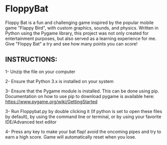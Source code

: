 # FloppyBat
Floppy Bat is a fun and challenging game inspired by the popular mobile game "Flappy Bird", with custom graphics, sounds, and physics. Written in Python using the Pygame library, this project was not only created for entertainment purposes, but also served as a learning experience for me. Give "Floppy Bat" a try and see how many points you can score!

INSTRUCTIONS:
------------

1- Unzip the file on your computer

2- Ensure that Python 3.x is installed on your system

3- Ensure that the Pygame module is installed. This can be done using pip. 
   Documentation on how to use pip to download pygame is available here: 
   https://www.pygame.org/wiki/GettingStarted

3- Run Floppybat.py by double clicking it (If python is set to open these
   files by default), by using the command line or terminal, or by using 
   your favorite IDE/Advanced text editor

4- Press any key to make your bat flap! avoid the oncoming pipes and try
   to earn a high score. Game will automatically reset when you lose.
